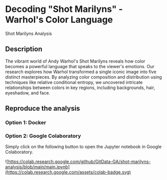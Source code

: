 # Decoding "Shot Marilyns" - Warhol's Color Language

Shot Marilyns Analysis

## Description

The vibrant world of Andy Warhol's Shot Marilyns reveals how color becomes a powerful language that speaks to the viewer's emotions. Our research explores how Warhol transformed a single iconic image into five distinct masterpieces. By analyzing color composition and distribution using techniques like relative conditional entropy, we uncovered intricate relationships between colors in key regions, including backgrounds, hair, eyeshadow, and face.

## Reproduce the analysis

### Option 1: Docker

### Option 2: Google Colaboratory

Simply click on the following button to open the Jupyter notebook in Google Colaboratory.

![https://colab.research.google.com/github/GitData-GA/shot-marilyns-analysis/blob/main/main.ipynb](https://colab.research.google.com/assets/colab-badge.svg)
